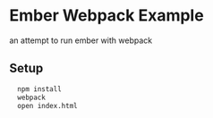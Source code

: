 # Ember Webpack Example

an attempt to run ember with webpack

## Setup

```sh
  npm install
  webpack
  open index.html
```
